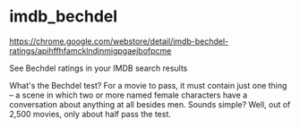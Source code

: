 # imdb_bechdel

https://chrome.google.com/webstore/detail/imdb-bechdel-ratings/apihffhfamcklndjnmigpgaejbofpcme

See Bechdel ratings in your IMDB search results

What's the Bechdel test? For a movie to pass, it must contain just one thing – a scene in which two or more named female characters have a conversation about anything at all besides men. Sounds simple? Well, out of 2,500 movies, only about half pass the test.
